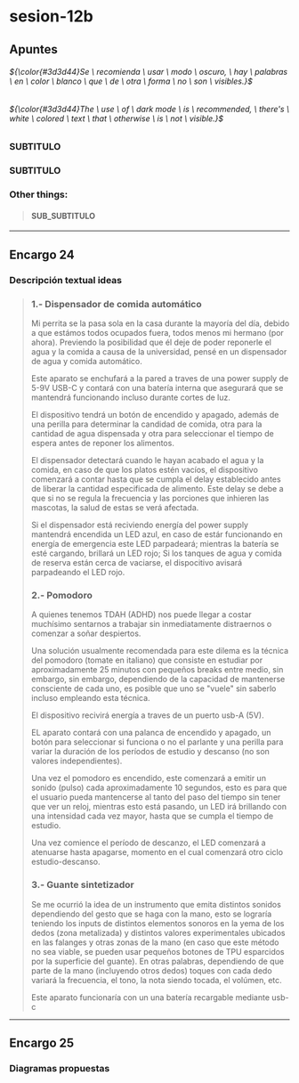 # sesion-12b

## Apuntes
 ###### ${\color{#3d3d44}Se \ recomienda \ usar \ modo \ oscuro, \ hay \ palabras \ en \ color \ blanco \ que \ de \ otra \ forma \ no \ son \ visibles.}$ <br/>
 ###### ${\color{#3d3d44}The \ use \ of \ dark mode \ is \ recommended, \ there's \ white \ colored \ text \ that \ otherwise \ is \ not \ visible.}$ <br/>

### SUBTITULO

### SUBTITULO

### Other things: <!-- Things to organize + random stuff -->
> #### SUB_SUBTITULO
-----------------------------------------------------------------------------------------------------------
## Encargo 24 <!-- Describir de forma textual 3 proyectos de máquinas electrónicas que quieran hacer de forma individual, ordenar por preferencia o interés de que sea desarrollado. -->
### Descripción textual ideas
>
> ### 1.- Dispensador de comida automático
> Mi perrita se la pasa sola en la casa durante la mayoría del día, debido a que estámos todos ocupados fuera, todos menos mi hermano (por ahora). 
> Previendo la posibilidad que él deje de poder reponerle el agua y la comida a causa de la universidad, pensé en un dispensador de agua y comida automático.
>
> Este aparato se enchufará a la pared a traves de una power supply de 5-9V USB-C y contará con una batería interna que asegurará que se mantendrá funcionando incluso durante cortes de luz. 
>
> El dispositivo tendrá un botón de encendido y apagado, además de una perilla para determinar la candidad de comida, otra para la cantidad de agua dispensada y otra para seleccionar el tiempo de espera antes de reponer los alimentos.
>
> El dispensador detectará cuando le hayan acabado el agua y la comida, en caso de que los platos estén vacíos, el dispositivo comenzará a contar hasta que se cumpla el delay establecido antes de liberar la cantidad especificada de alimento. Este delay se debe a que si no se regula la frecuencia y las porciones que inhieren las mascotas, la salud de estas se verá afectada.
>
> Si el dispensador está reciviendo energía del power supply mantendrá encendida un LED azul, en caso de estár funcionando en energía de emergencia este LED parpadeará; mientras la batería se esté cargando, brillará un LED rojo; Si los tanques de agua y comida de reserva están cerca de vaciarse, el dispocitivo avisará parpadeando el LED rojo.
>
>
> ### 2.- Pomodoro
> A quienes tenemos TDAH (ADHD) nos puede llegar a costar muchísimo sentarnos a trabajar sin inmediatamente distraernos o comenzar a soñar despiertos.
>
> Una solución usualmente recomendada para este dilema es la técnica del pomodoro (tomate en italiano) que consiste en estudiar por aproximadamente 25 minutos con pequeños breaks entre medio, sin embargo, sin embargo, dependiendo de la capacidad de mantenerse consciente de cada uno, es posible que uno se "vuele" sin saberlo incluso empleando esta técnica.
>
> El dispositivo recivirá energía a traves de un puerto usb-A (5V).
>
> EL aparato contará con una palanca de encendido y apagado, un botón para seleccionar si funciona o no el parlante y una perilla para variar la duración de los períodos de estudio y descanso (no son valores independientes).
>
> Una vez el pomodoro es encendido, este comenzará a emitir un sonido (pulso) cada aproximadamente 10 segundos, esto es para que el usuario pueda mantencerse al tanto del paso del tiempo sin tener que ver un reloj, mientras esto está pasando, un LED irá brillando con una intensidad cada vez mayor, hasta que se cumpla el tiempo de estudio.
>
> Una vez comience el período de descanzo, el LED comenzará a atenuarse hasta apagarse, momento en el cual comenzará otro ciclo estudio-descanso.
>
>
> ### 3.- Guante sintetizador
> Se me ocurrió la idea de un instrumento que emita distintos sonidos dependiendo del gesto que se haga con la mano, esto se lograría teniendo los inputs de distintos elementos sonoros en la yema de los dedos (zona metalizada) y distintos valores experimentales ubicados en las falanges y otras zonas de la mano (en caso que este método no sea viable, se pueden usar pequeños botones de TPU esparcidos por la superficie del guante).
> En otras palabras, dependiendo de que parte de la mano (incluyendo otros dedos) toques con cada dedo variará la frecuencia, el tono, la nota siendo tocada, el volúmen, etc.
>
> Este aparato funcionaría con un una batería recargable mediante usb-c
>


-----------------------------------------------------------------------------------------------------------
## Encargo 25 <!-- Dibujar diagrama de comportamiento, flujos de interacción. No específicar chips. Considerar procesos de manera especulativa. ¿Cuánto tiempo se usará? ¿Qué encendidos y apagados tiene? ¿Cómo se interactúa? -->
### Diagramas propuestas
>
>
>
>
>
